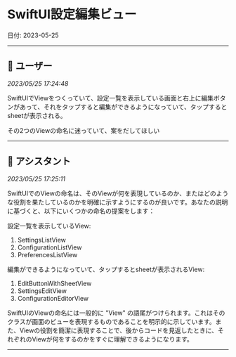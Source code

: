 # SwiftUI設定編集ビュー

日付: 2023-05-25

---

## 👤 ユーザー
*2023/05/25 17:24:48*

SwiftUIでViewをつくっていて、設定一覧を表示している画面と右上に編集ボタンがあって、それをタップすると編集ができるようになっていて、タップするとsheetが表示される。

その2つのViewの命名に迷っていて、案をだしてほしい

---

## 🤖 アシスタント
*2023/05/25 17:25:11*

SwiftUIでのViewの命名は、そのViewが何を表現しているのか、またはどのような役割を果たしているのかを明確に示すようにするのが良いです。あなたの説明に基づくと、以下にいくつかの命名の提案をします：

設定一覧を表示しているView:

1. SettingsListView
2. ConfigurationListView
3. PreferencesListView

編集ができるようになっていて、タップするとsheetが表示されるView:

1. EditButtonWithSheetView
2. SettingsEditView
3. ConfigurationEditorView

SwiftUIのViewの命名には一般的に "View" の語尾がつけられます。これはそのクラスが画面のビューを表現するものであることを明示的に示しています。また、Viewの役割を簡潔に表現することで、後からコードを見返したときに、それぞれのViewが何をするのかをすぐに理解できるようになります。

---
